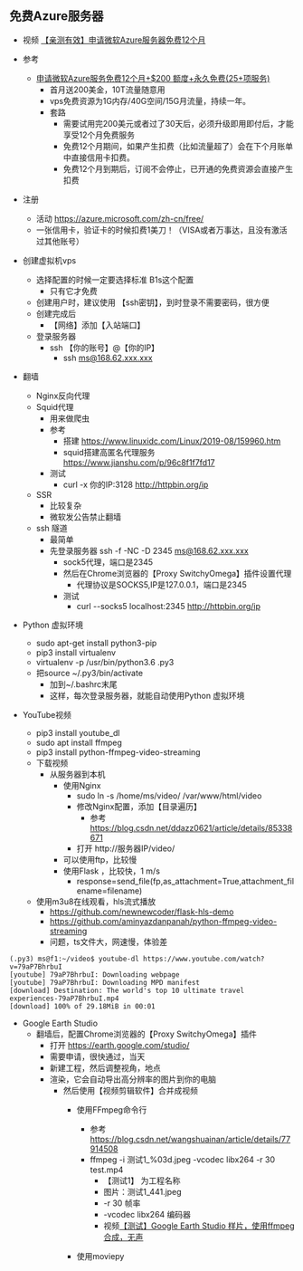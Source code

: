 ## 免费Azure服务器

- 视频 [【亲测有效】申请微软Azure服务器免费12个月](https://www.bilibili.com/video/BV12p4y1q7t7/)

- 参考
    - [申请微软Azure服务免费12个月+$200 额度+永久免费(25+项服务)](https://www.daniao.org/7057.html)
        - 首月送200美金，10T流量随意用
        - vps免费资源为1G内存/40G空间/15G月流量，持续一年。
        - 套路
            - 需要试用完200美元或者过了30天后，必须升级即用即付后，才能享受12个月免费服务
            - 免费12个月期间，如果产生扣费（比如流量超了）会在下个月账单中直接信用卡扣费。
            - 免费12个月到期后，订阅不会停止，已开通的免费资源会直接产生扣费
- 注册
    - 活动 https://azure.microsoft.com/zh-cn/free/
    - 一张信用卡，验证卡的时候扣费1美刀！（VISA或者万事达，且没有激活过其他账号）
- 创建虚拟机vps
    - 选择配置的时候一定要选择标准 B1s这个配置
        - 只有它才免费
    - 创建用户时，建议使用 【ssh密钥】，到时登录不需要密码，很方便
    - 创建完成后
        - 【网络】添加【入站端口】
    - 登录服务器
        - ssh 【你的账号】@【你的IP】
            - ssh ms@168.62.xxx.xxx
- 翻墙
    - Nginx反向代理
    - Squid代理
        - 用来做爬虫
        - 参考 
            - 搭建 https://www.linuxidc.com/Linux/2019-08/159960.htm
            - squid搭建高匿名代理服务 https://www.jianshu.com/p/96c8f1f7fd17
        - 测试
            - curl -x 你的IP:3128 http://httpbin.org/ip
    - SSR
        - 比较复杂
        - 微软发公告禁止翻墙
    - ssh 隧道
        - 最简单
        - 先登录服务器 ssh -f -NC -D 2345 ms@168.62.xxx.xxx
            - sock5代理，端口是2345
            - 然后在Chrome浏览器的【Proxy SwitchyOmega】插件设置代理
                - 代理协议是SOCKS5,IP是127.0.0.1，端口是2345
            - 测试
                - curl --socks5 localhost:2345 http://httpbin.org/ip

- Python 虚拟环境
    - sudo apt-get install python3-pip
    - pip3 install virtualenv
    - virtualenv  -p /usr/bin/python3.6 .py3
    - 把source ~/.py3/bin/activate 
        - 加到~/.bashrc末尾
        - 这样，每次登录服务器，就能自动使用Python 虚拟环境
        
- YouTube视频
    - pip3 install youtube_dl
    - sudo apt  install ffmpeg
    - pip3 install python-ffmpeg-video-streaming
    - 下载视频
        - 从服务器到本机
            - 使用Nginx
                - sudo ln -s /home/ms/video/ /var/www/html/video
                - 修改Nginx配置，添加【目录遍历】
                    - 参考 https://blog.csdn.net/ddazz0621/article/details/85338671
                - 打开 http://服务器IP/video/
            - 可以使用ftp，比较慢
            - 使用Flask ，比较快，1 m/s
                - response=send_file(fp,as_attachment=True,attachment_filename=filename)
    - 使用m3u8在线观看，hls流式播放
        - https://github.com/newnewcoder/flask-hls-demo
        - https://github.com/aminyazdanpanah/python-ffmpeg-video-streaming
        - 问题，ts文件大，网速慢，体验差
```
(.py3) ms@f1:~/video$ youtube-dl https://www.youtube.com/watch?v=79aP7BhrbuI
[youtube] 79aP7BhrbuI: Downloading webpage
[youtube] 79aP7BhrbuI: Downloading MPD manifest
[download] Destination: The world's top 10 ultimate travel experiences-79aP7BhrbuI.mp4
[download] 100% of 29.18MiB in 00:01
```
- Google Earth Studio
    - 翻墙后，配置Chrome浏览器的【Proxy SwitchyOmega】插件
        - 打开 https://earth.google.com/studio/
        - 需要申请，很快通过，当天
        - 新建工程，然后调整视角，地点
        - 渲染，它会自动导出高分辨率的图片到你的电脑
            - 然后使用【视频剪辑软件】合并成视频
                - 使用FFmpeg命令行
                    - 参考 https://blog.csdn.net/wangshuainan/article/details/77914508
                    - ffmpeg  -i  测试1_%03d.jpeg -vcodec libx264 -r 30  test.mp4
                        - 【测试1】 为工程名称
                        - 图片：测试1_441.jpeg
                        - -r 30 帧率
                        - -vcodec libx264 编码器
                        - 视频[【测试】Google Earth Studio 样片，使用ffmpeg合成，无声](https://www.bilibili.com/video/BV1yp4y1q7Nw/)

                - 使用moviepy
                